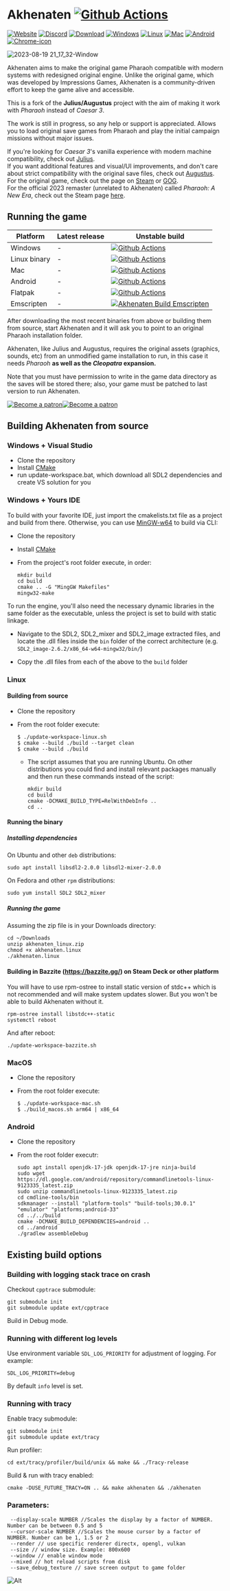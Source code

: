 # Akhenaten [![Github Actions](https://github.com/dalerank/Akhenaten/workflows/Akhenaten%20Build%20Windows/badge.svg)](https://github.com/dalerank/Akhenaten/actions)

[![Website](https://github.com/user-attachments/assets/6fd1fee4-dfa9-4fdb-9067-f3eaf611d3f3)](https://akhenatengame.squarespace.com/)
[![Discord](https://github-production-user-asset-6210df.s3.amazonaws.com/918081/263684745-bcca8b70-13c4-48d8-8e91-4b0be8a440e6.png)](https://discord.gg/HS4njmBvpb)
[![Download](https://github-production-user-asset-6210df.s3.amazonaws.com/918081/263685010-cd624917-786d-487b-89c0-298bc694f3f2.png)](https://dalerank.itch.io/Akhenaten)
[![Windows](https://github-production-user-asset-6210df.s3.amazonaws.com/918081/263685266-d429392e-a91e-4233-b496-3863e50af5f6.png)](https://nightly.link/dalerank/Akhenaten/workflows/akhenaten_windows/master/windows_build.zip)
[![Linux](https://github-production-user-asset-6210df.s3.amazonaws.com/918081/263685605-8ce46564-04e7-45a7-afa4-0ffe32335dd8.png)](https://nightly.link/dalerank/Akhenaten/workflows/akhenaten_linux/master/linux_build.zip)
[![Mac](https://github-production-user-asset-6210df.s3.amazonaws.com/918081/263685850-a5f39f18-0220-411b-bb70-9bdbc9d48311.png)](https://nightly.link/dalerank/Akhenaten/workflows/akhenaten_mac/master/macos_build.zip)
[![Android](https://github-production-user-asset-6210df.s3.amazonaws.com/918081/268461479-834ae5f0-f57d-4105-b499-869982383a87.png)](https://nightly.link/dalerank/Akhenaten/workflows/akhenaten_android/master/apk.zip)
[![Chrome-icon](https://github.com/user-attachments/assets/45074e6d-4f35-4773-9ae9-37935040425a)](https://dalerank.github.io/)

![2023-08-19 21_17_32-Window](https://github.com/dalerank/Akhenaten/assets/918081/dd616847-9f79-4a01-84fb-800f1cfa2c99)

Akhenaten aims to make the original game Pharaoh compatible with modern systems with redesigned original engine.
Unlike the original game, which was developed by Impressions Games, Akhenaten is a community-driven effort to keep the game alive and accessible.

This is a fork of the **Julius/Augustus** project with the aim of making it work with _Pharaoh_ instead of _Caesar 3_.

The work is still in progress, so any help or support is appreciated. Allows you to load original save games 
from Pharaoh and play the initial campaign missions without major issues.

If you're looking for _Caesar 3_'s vanilla experience with modern machine compatibility, check out [Julius](https://github.com/bvschaik/julius).<br>
If you want additional features and visual/UI improvements, and don't care about strict
compatibility with the original save files, check out [Augustus](https://github.com/Keriew/augustus).<br>
For the original game, check out the page on [Steam](https://store.steampowered.com/app/564530/Pharaoh__Cleopatra/)
or [GOG](https://www.gog.com/en/game/pharaoh_cleopatra).<br>
For the official 2023 remaster (unrelated to Akhenaten) called _Pharaoh: A New Era_, check out the Steam page [here](https://store.steampowered.com/app/1351080/Pharaoh_A_New_Era/).

## Running the game

| Platform       | Latest release | Unstable build |
| -------------- | -------------- | -------------- |
| Windows        | -              | [![Github Actions](https://github.com/dalerank/akhenaten/workflows/Akhenaten%20Build%20Windows/badge.svg)](https://nightly.link/dalerank/Akhenaten/workflows/akhenaten_windows/master/windows_build.zip)  |
| Linux binary | -                | [![Github Actions](https://github.com/dalerank/akhenaten/workflows/Akhenaten%20Build%20Linux/badge.svg)](https://nightly.link/dalerank/Akhenaten/workflows/akhenaten_linux/master/linux_build.zip)        |
| Mac            | -              | [![Github Actions](https://github.com/dalerank/akhenaten/workflows/Akhenaten%20Build%20Mac/badge.svg)](https://nightly.link/dalerank/Akhenaten/workflows/akhenaten_mac/master/macos_build.zip)            |
| Android        | -              | [![Github Actions](https://github.com/dalerank/akhenaten/workflows/Akhenaten%20Build%20Android/badge.svg)](https://nightly.link/dalerank/Akhenaten/workflows/akhenaten_android/master/apk.zip) |
| Flatpak        | -              | [![Github Actions](https://github.com/dalerank/akhenaten/workflows/Akhenaten%20Build%20Linux%20%28Flatpak%29/badge.svg)](https://nightly.link/dalerank/Akhenaten/workflows/akhenaten_flatpak/master/akhenaten.flatpak.zip) |
| Emscripten     | -              | [![Akhenaten Build Emscripten](https://github.com/dalerank/Akhenaten/actions/workflows/akhenaten_emscripten.yml/badge.svg)](https://github.com/dalerank/Akhenaten/actions/workflows/akhenaten_emscripten.yml) |



After downloading the most recent binaries from above or building them from source,
start Akhenaten and it will ask you to point to an original Pharaoh installation folder.

Akhenaten, like Julius and Augustus, requires the original assets (graphics, sounds, etc)
from an unmodified game installation to run, in this case it needs _Pharaoh_ **as well as the _Cleopatra_ expansion.**

Note that you must have permission to write in the game data directory as the saves will be
stored there; also, your game must be patched to last version to run Akhenaten.

[![Become a patron](https://github.com/user-attachments/assets/f8f97765-7dad-428b-a722-a26a2d3d39fb)](https://patreon.com/imspinner)[![Become a patron](https://github.com/user-attachments/assets/ed3eed16-0419-49ba-8a8c-53c1413c125b)](https://github.com/sponsors/dalerank)


## Building Akhenaten from source

### Windows + Visual Studio

- Clone the repository
- Install [CMake](https://cmake.org/download/#latest)
- run update-workspace.bat, which download all SDL2 dependencies and create VS solution for you

### Windows + Yours IDE

To build with your favorite IDE, just import the cmakelists.txt file as a project and build from there. Otherwise, you can use [MinGW-w64](https://www.mingw-w64.org/downloads/) to build via CLI:

- Clone the repository
- Install [CMake](https://cmake.org/download/#latest)
- From the project's root folder execute, in order:

  ```
  mkdir build
  cd build
  cmake .. -G "MingGW Makefiles"
  mingw32-make
  ```

To run the engine, you'll also need the necessary dynamic libraries in the same folder as the executable, unless the project is set to build with static linkage.

- Navigate to the SDL2, SDL2_mixer and SDL2_image extracted files, and locate the .dll files inside the `bin` folder of the correct architecture (e.g. `SDL2_image-2.6.2/x86_64-w64-mingw32/bin/`)

- Copy the .dll files from each of the above to the `build` folder

### Linux

#### Building from source

- Clone the repository

- From the root folder execute:

  ```
  $ ./update-workspace-linux.sh
  $ cmake --build ./build --target clean
  $ cmake --build ./build
  ```

  * The script assumes that you are running Ubuntu. On other distributions you could find and install relevant packages manually and then run these commands instead of the script:
    ```
    mkdir build
    cd build
    cmake -DCMAKE_BUILD_TYPE=RelWithDebInfo ..
    cd ..
    ```

#### Running the binary

##### Installing dependencies

On Ubuntu and other `deb` distributions:

`sudo apt install libsdl2-2.0.0 libsdl2-mixer-2.0.0`

On Fedora and other `rpm` distributions:

`sudo yum install SDL2 SDL2_mixer`

##### Running the game

Assuming the zip file is in your Downloads directory:
```shell
cd ~/Downloads
unzip akhenaten_linux.zip
chmod +x akhenaten.linux
./akhenaten.linux
```

#### Building in Bazzite (https://bazzite.gg/) on Steam Deck or other platform
You will have to use rpm-ostree to install static version of stdc++ which is not recommended
and will make system updates slower.
But you won't be able to build Akhenaten without it. 
```shell
rpm-ostree install libstdc++-static
systemctl reboot
```
And after reboot:
```shell
./update-workspace-bazzite.sh
```

### MacOS

- Clone the repository

- From the root folder execute:

  ```
  $ ./update-workspace-mac.sh
  $ ./build_macos.sh arm64 | x86_64
  ```

### Android

- Clone the repository

- From the root folder executr:

  ```
  sudo apt install openjdk-17-jdk openjdk-17-jre ninja-build
  sudo wget https://dl.google.com/android/repository/commandlinetools-linux-9123335_latest.zip
  sudo unzip commandlinetools-linux-9123335_latest.zip
  cd cmdline-tools/bin
  sdkmanager --install "platform-tools" "build-tools;30.0.1" "emulator" "platforms;android-33"
  cd ../../build
  cmake -DCMAKE_BUILD_DEPENDENCIES=android ..
  cd ../android
  ./gradlew assembleDebug
  ```

## Existing build options

### Building with logging stack trace on crash

Checkout `cpptrace` submodule:

```shell
git submodule init
git submodule update ext/cpptrace
```

Build in Debug mode.

### Running with different log levels

Use environment variable `SDL_LOG_PRIORITY` for adjustment of logging. For example:

```shell
SDL_LOG_PRIORITY=debug
```

By default `info` level is set.

### Running with tracy

Enable tracy submodule:

```shell
git submodule init
git submodule update ext/tracy
```

Run profiler:

```shell
cd ext/tracy/profiler/build/unix && make && ./Tracy-release
```

Build & run with tracy enabled:

```shell
cmake -DUSE_FUTURE_TRACY=ON .. && make akhenaten && ./akhenaten
```

### Parameters:

```
 --display-scale NUMBER //Scales the display by a factor of NUMBER. Number can be between 0.5 and 5
 --cursor-scale NUMBER //Scales the mouse cursor by a factor of NUMBER. Number can be 1, 1.5 or 2
 --render // use specific renderer directx, opengl, vulkan
 --size // window size. Example: 800x600
 --window // enable window mode
 --mixed // hot reload scripts from disk
 --save_debug_texture // save screen output to game folder
```

![Alt](https://repobeats.axiom.co/api/embed/99a27c096522f0ed847ec37c6495d79552aeb13e.svg "Repobeats analytics image")




